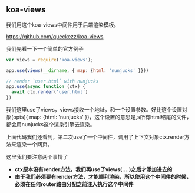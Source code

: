 ## koa-views
我们用这个koa-views中间件用于后端渲染模板。

<a>https://github.com/queckezz/koa-views</a>


我们先看一下一个简单的官方例子

``` javascript
var views = require('koa-views');

app.use(views(__dirname, { map: {html: 'nunjucks' }}))

// render `user.html` with nunjucks
app.use(async function (ctx) {
  await ctx.render('user.html')
})
```

我们这里use了views，views接收一个地址，和一个设置参数。好比这个设置对象(opts){ map: {html: 'nunjucks' }}，这个设置的意思是,s所有html结尾的文件，都会用nunjucks这个渲染引擎去渲染。

上面代码我们还看到，第二次use了一个中间件，调用了上下文对象ctx.render方法来渲染一个网页。

这里我们要注意两个事情了

 - **ctx原本没有render方法，我们再use了views(....)之后才添加进去的**
 - **由于我们必须要有render方法，才能顺利渲染，所以使用这个中间件的时候，必须在任何router路由分配之前注入执行这个中间件**